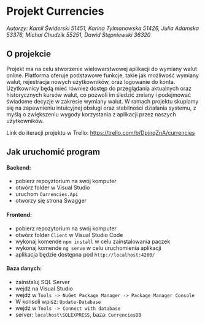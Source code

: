 # Projekt Currencies
*Autorzy: Kamil Świderski 51451, Karina Tylmanowska 51426, Julia Adamska 53376, Michał Chudzik 55251, Dawid Stępniewski 36320*

## O projekcie

Projekt ma na celu stworzenie wielowarstwowej aplikacji do wymiany walut online. Platforma oferuje podstawowe funkcje, takie jak możliwość wymiany walut, rejestracja nowych użytkowników, oraz logowanie do konta. Użytkownicy będą mieć również dostęp do przeglądania aktualnych oraz historycznych kursów walut, co pozwoli im śledzić zmiany i podejmować świadome decyzje w zakresie wymiany walut. W ramach projektu skupiamy się na zapewnieniu intuicyjnej obsługi oraz stabilności działania systemu, z myślą o zwiększeniu wygody korzystania z aplikacji przez naszych użytkowników.

Link do iteracji projektu w Trello: https://trello.com/b/DpjnqZnA/currencies

## Jak uruchomić program

#### Backend:
- pobierz repoyztorium na swój komputer 
- otwórz folder w Visual Studio
- uruchom `Currencies.Api`
- otworzy się strona Swagger

#### Frontend: 
- pobierz repozytorium na swój komputer
- otwórz folder `Client` w Visual Studio Code
- wykonaj komende `npm install` w celu zainstalowania paczek
- wykonaj komende `ng serve` w celu uruchomienia aplikacji
- aplikacja będzie dostępna pod `http://localhost:4200/`

#### Baza danych:
- zainstaluj SQL Server
- wejdź na Visual Studio 
- wejdź w `Tools -> NuGet Package Manager -> Package Manager Console`
- W konsoli wpisz: `Update-Database`
- wejdź w `Tools -> Connect with database`
- server: `localhost\SQLEXPRESS`, baza: `CurrenciesDB`
